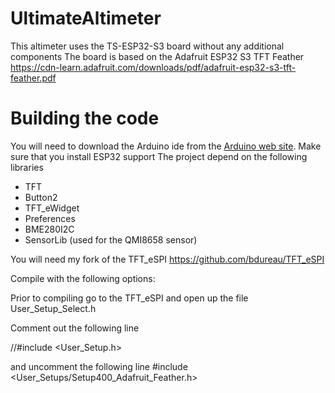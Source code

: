 # UltimateAltimeter
This altimeter uses the TS-ESP32-S3 board without any additional components
The board is based on the Adafruit ESP32 S3 TFT Feather
https://cdn-learn.adafruit.com/downloads/pdf/adafruit-esp32-s3-tft-feather.pdf


# Building the code

You will need to download the Arduino ide from the [Arduino web site](https://www.arduino.cc/). 
Make sure that you install ESP32 support
The project depend on the following libraries
  - TFT
  - Button2
  - TFT_eWidget
  - Preferences
  - BME280I2C
  - SensorLib (used for the QMI8658 sensor)
    
You will need my fork of the TFT_eSPI
https://github.com/bdureau/TFT_eSPI

Compile with the following options:

Prior to compiling go to the TFT_eSPI and open up the file User_Setup_Select.h

Comment out the following line

//#include <User_Setup.h> 

and uncomment the following line
#include <User_Setups/Setup400_Adafruit_Feather.h>

